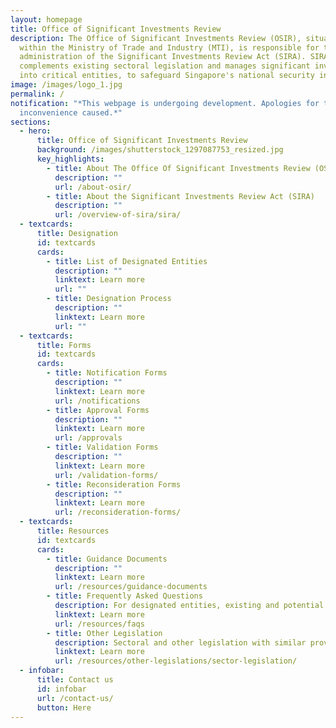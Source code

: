 ```yaml
---
layout: homepage
title: Office of Significant Investments Review
description: The Office of Significant Investments Review (OSIR), situated
  within the Ministry of Trade and Industry (MTI), is responsible for the
  administration of the Significant Investments Review Act (SIRA). SIRA
  complements existing sectoral legislation and manages significant investments
  into critical entities, to safeguard Singapore's national security interests.
image: /images/logo_1.jpg
permalink: /
notification: "*This webpage is undergoing development. Apologies for the
  inconvenience caused.*"
sections:
  - hero:
      title: Office of Significant Investments Review
      background: /images/shutterstock_1297087753_resized.jpg
      key_highlights:
        - title: About The Office Of Significant Investments Review (OSIR)
          description: ""
          url: /about-osir/
        - title: About the Significant Investments Review Act (SIRA)
          description: ""
          url: /overview-of-sira/sira/
  - textcards:
      title: Designation
      id: textcards
      cards:
        - title: List of Designated Entities
          description: ""
          linktext: Learn more
          url: ""
        - title: Designation Process
          description: ""
          linktext: Learn more
          url: ""
  - textcards:
      title: Forms
      id: textcards
      cards:
        - title: Notification Forms
          description: ""
          linktext: Learn more
          url: /notifications
        - title: Approval Forms
          description: ""
          linktext: Learn more
          url: /approvals
        - title: Validation Forms
          description: ""
          linktext: Learn more
          url: /validation-forms/
        - title: Reconsideration Forms
          description: ""
          linktext: Learn more
          url: /reconsideration-forms/
  - textcards:
      title: Resources
      id: textcards
      cards:
        - title: Guidance Documents
          description: ""
          linktext: Learn more
          url: /resources/guidance-documents
        - title: Frequently Asked Questions
          description: For designated entities, existing and potential investors.
          linktext: Learn more
          url: /resources/faqs
        - title: Other Legislation
          description: Sectoral and other legislation with similar provisions found in SIRA.
          linktext: Learn more
          url: /resources/other-legislations/sector-legislation/
  - infobar:
      title: Contact us
      id: infobar
      url: /contact-us/
      button: Here
---
```

